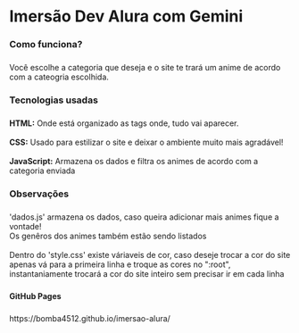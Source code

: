 <h1 align="left">Imersão Dev Alura com Gemini</h1>

###

<h3 align="left">Como funciona?</h3>

###

<p align="left">Você escolhe a categoria que deseja e o site te trará um anime de acordo com a cateogria escolhida.</p>

###

<h3 align="left">Tecnologias usadas</h3>

###

<p align="left"><b>HTML:</b> Onde está organizado as tags onde, tudo vai aparecer.<br><br><b>CSS:</b> Usado para estilizar o site e deixar o ambiente muito mais agradável!<br><br><b>JavaScript:</b> Armazena os dados e filtra os animes de acordo com a categoria enviada</p>

###

<h3 align="left">Observações</h3>

###

<p align="left">'dados.js' armazena os dados, caso queira adicionar mais animes fique a vontade!<br>Os genêros dos animes também estão sendo listados<br><br>Dentro do 'style.css' existe váriaveis de cor, caso deseje trocar a cor do site apenas vá para a primeira linha e troque as cores no ":root", instantaniamente trocará a cor do site inteiro sem precisar ir em cada linha</p>

###

<h4 align="left">GitHub Pages</h4>

###

<p align="left">https://bomba4512.github.io/imersao-alura/</p>

###
